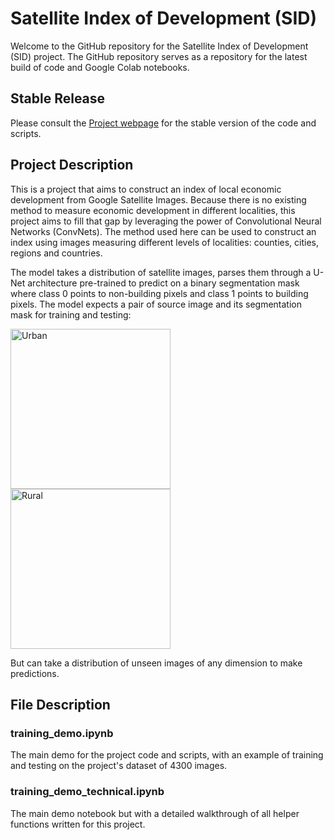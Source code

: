 # Satellite Index of Development (SID)

Welcome to the GitHub repository for the Satellite Index of Development (SID) project. The GitHub repository serves as a repository for the latest build of code and Google Colab notebooks.

## Stable Release
Please consult the [Project webpage](https://kylechanhy.netlify.app/project/sidv1/) for the stable version of the code and scripts.

## Project Description

This is a project that aims to construct an index of local economic development from Google Satellite Images. Because there is no existing method to measure economic development in different localities, this project aims to fill that gap by leveraging the power of Convolutional Neural Networks (ConvNets). The method used here can be used to construct an index using images measuring different levels of localities: counties, cities, regions and countries.

The model takes a distribution of satellite images, parses them through a U-Net architecture pre-trained to predict on a binary segmentation mask where class 0 points to non-building pixels and class 1 points to building pixels. The model expects a pair of source image and its segmentation mask for training and testing:

<img src="https://drive.google.com/uc?id=12NYztvcf0-WqEKkDSuhys19CF4BYJo7d" alt="Urban" width="256"/>
<img src="https://drive.google.com/uc?id=1VMBxH81uwqydFm4BS1yOdftRTwy00E4R" alt="Rural" width="256"/>

But can take a distribution of unseen images of any dimension to make predictions.

## File Description

### training_demo.ipynb

The main demo for the project code and scripts, with an example of training and testing on the project's dataset of 4300 images.

### training_demo_technical.ipynb

The main demo notebook but with a detailed walkthrough of all helper functions written for this project.




